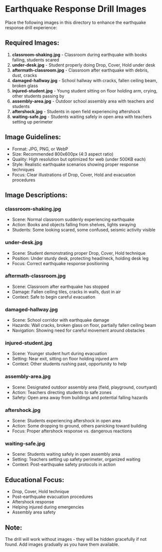 # Earthquake Response Drill Images

Place the following images in this directory to enhance the earthquake response drill experience:

## Required Images:

1. **classroom-shaking.jpg** - Classroom during earthquake with books falling, students scared
2. **under-desk.jpg** - Student properly doing Drop, Cover, Hold under desk
3. **aftermath-classroom.jpg** - Classroom after earthquake with debris, dust, cracks
4. **damaged-hallway.jpg** - School hallway with cracks, fallen ceiling beam, broken glass
5. **injured-student.jpg** - Young student sitting on floor holding arm, crying, other students passing by
6. **assembly-area.jpg** - Outdoor school assembly area with teachers and students
7. **aftershock.jpg** - Students in open field experiencing aftershock
8. **waiting-safe.jpg** - Students waiting safely in open area with teachers setting up perimeter

## Image Guidelines:
- Format: JPG, PNG, or WebP
- Size: Recommended 800x600px (4:3 aspect ratio)
- Quality: High resolution but optimized for web (under 500KB each)
- Style: Realistic earthquake scenarios showing proper response techniques
- Focus: Clear illustrations of Drop, Cover, Hold and evacuation procedures

## Image Descriptions:

### classroom-shaking.jpg
- Scene: Normal classroom suddenly experiencing earthquake
- Action: Books and objects falling from shelves, lights swaying
- Students: Some looking scared, some confused, seismic activity visible

### under-desk.jpg
- Scene: Student demonstrating proper Drop, Cover, Hold technique
- Position: Under sturdy desk, protecting head/neck, holding desk leg
- Focus: Correct earthquake response positioning

### aftermath-classroom.jpg
- Scene: Classroom after earthquake has stopped
- Damage: Fallen ceiling tiles, cracks in walls, dust in air
- Context: Safe to begin careful evacuation

### damaged-hallway.jpg
- Scene: School corridor with earthquake damage
- Hazards: Wall cracks, broken glass on floor, partially fallen ceiling beam
- Navigation: Showing need for careful movement around obstacles

### injured-student.jpg
- Scene: Younger student hurt during evacuation
- Setting: Near exit, sitting on floor holding injured arm
- Context: Other students rushing past, opportunity to help

### assembly-area.jpg
- Scene: Designated outdoor assembly area (field, playground, courtyard)
- Action: Teachers directing students to safe zones
- Safety: Open area away from buildings and potential falling hazards

### aftershock.jpg
- Scene: Students experiencing aftershock in open area
- Action: Some dropping to ground, others panicking toward building
- Focus: Proper aftershock response vs. dangerous reactions

### waiting-safe.jpg
- Scene: Students waiting safely in open assembly area
- Setting: Teachers setting up safety perimeter, organized waiting
- Context: Post-earthquake safety protocols in action

## Educational Focus:
- Drop, Cover, Hold technique
- Post-earthquake evacuation procedures
- Aftershock response
- Helping injured during emergencies
- Assembly area safety

## Note:
The drill will work without images - they will be hidden gracefully if not found.
Add images gradually as you have them available.